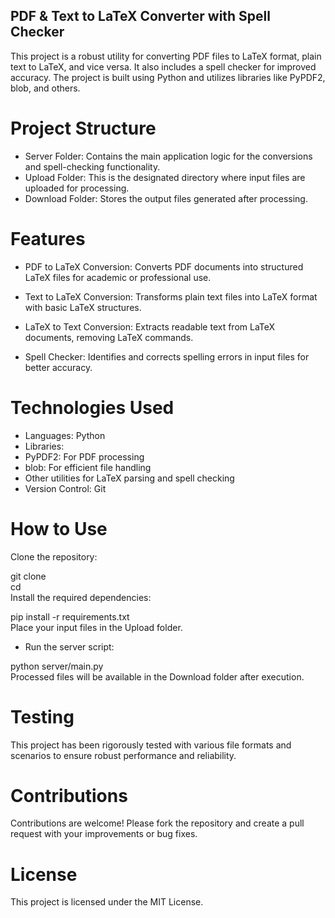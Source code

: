 ## PDF & Text to LaTeX Converter with Spell Checker
This project is a robust utility for converting PDF files to LaTeX format, plain text to LaTeX, and vice versa. It also includes a spell checker for improved accuracy. The project is built using Python and utilizes libraries like PyPDF2, blob, and others.

# Project Structure
- Server Folder: Contains the main application logic for the conversions and spell-checking functionality.
- Upload Folder: This is the designated directory where input files are uploaded for processing.
- Download Folder: Stores the output files generated after processing.

# Features
- PDF to LaTeX Conversion:
Converts PDF documents into structured LaTeX files for academic or professional use.

- Text to LaTeX Conversion:
Transforms plain text files into LaTeX format with basic LaTeX structures.

- LaTeX to Text Conversion:
Extracts readable text from LaTeX documents, removing LaTeX commands.

- Spell Checker:
Identifies and corrects spelling errors in input files for better accuracy.

# Technologies Used
- Languages: Python
- Libraries:
- PyPDF2: For PDF processing
- blob: For efficient file handling
- Other utilities for LaTeX parsing and spell checking
- Version Control: Git

# How to Use
Clone the repository:

git clone <repository-url>  
cd <project-folder>  
Install the required dependencies:

pip install -r requirements.txt  
Place your input files in the Upload folder.

- Run the server script:

python server/main.py  
Processed files will be available in the Download folder after execution.

# Testing
This project has been rigorously tested with various file formats and scenarios to ensure robust performance and reliability.

# Contributions
Contributions are welcome! Please fork the repository and create a pull request with your improvements or bug fixes.

# License
This project is licensed under the MIT License.